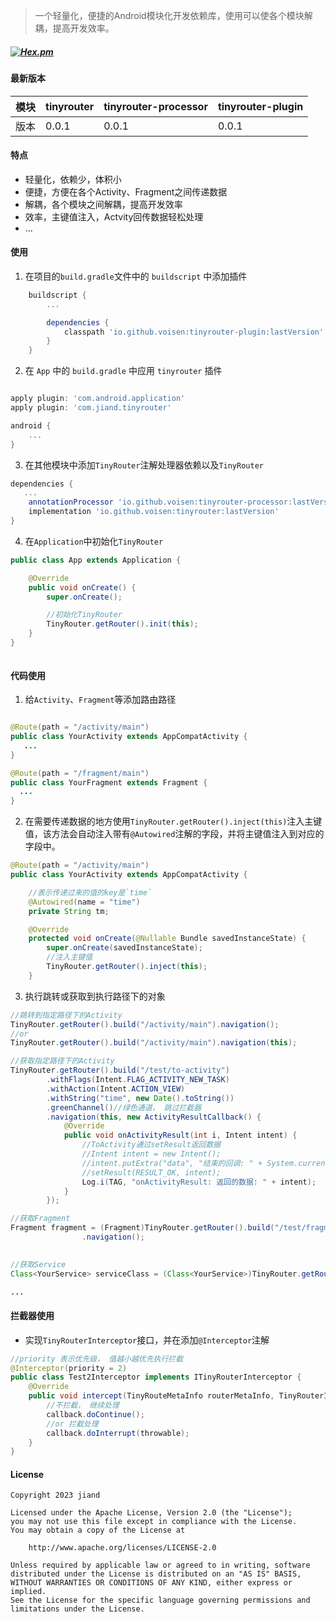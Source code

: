 
> 一个轻量化，便捷的Android模块化开发依赖库，使用可以使各个模块解耦，提高开发效率。


##### [![Hex.pm](https://img.shields.io/hexpm/l/plug.svg)](https://www.apache.org/licenses/LICENSE-2.0)


#### 最新版本
模块|tinyrouter|tinyrouter-processor|tinyrouter-plugin
---|---|---|---
版本|0.0.1|0.0.1|0.0.1


#### 特点

- 轻量化，依赖少，体积小
- 便捷，方便在各个Activity、Fragment之间传递数据
- 解耦，各个模块之间解耦，提高开发效率
- 效率，主键值注入，Actvity回传数据轻松处理
- ...

#### 使用

1. 在项目的`build.gradle`文件中的 `buildscript` 中添加插件
   
```groovy
    buildscript {
        ...

        dependencies {
            classpath 'io.github.voisen:tinyrouter-plugin:lastVersion'
        }
    }

````

2. 在 `App` 中的 `build.gradle` 中应用 `tinyrouter` 插件

````groovy

apply plugin: 'com.android.application'
apply plugin: 'com.jiand.tinyrouter'

android {
    ...
}

````

3. 在其他模块中添加`TinyRouter`注解处理器依赖以及`TinyRouter`

````groovy
dependencies {
   ...
    annotationProcessor 'io.github.voisen:tinyrouter-processor:lastVersion'
    implementation 'io.github.voisen:tinyrouter:lastVersion'
}

````

4. 在`Application`中初始化`TinyRouter`

````java
public class App extends Application {

    @Override
    public void onCreate() {
        super.onCreate();

        //初始化TinyRouter
        TinyRouter.getRouter().init(this);
    }
}



````

#### 代码使用

1. 给`Activity`、`Fragment`等添加路由路径

````java

@Route(path = "/activity/main")
public class YourActivity extends AppCompatActivity {
   ...
}

@Route(path = "/fragment/main")
public class YourFragment extends Fragment {
  ...
}

````

2. 在需要传递数据的地方使用`TinyRouter.getRouter().inject(this)`注入主键值，该方法会自动注入带有`@Autowired`注解的字段，并将主键值注入到对应的字段中。

````java
@Route(path = "/activity/main")
public class YourActivity extends AppCompatActivity {

    //表示传递过来的值的key是`time`
    @Autowired(name = "time")
    private String tm;

    @Override
    protected void onCreate(@Nullable Bundle savedInstanceState) {
        super.onCreate(savedInstanceState);
        //注入主键值
        TinyRouter.getRouter().inject(this);
    }

````

3. 执行跳转或获取到执行路径下的对象

````java
//跳转到指定路径下的Activity
TinyRouter.getRouter().build("/activity/main").navigation();
//or
TinyRouter.getRouter().build("/activity/main").navigation(this);

//获取指定路径下的Activity
TinyRouter.getRouter().build("/test/to-activity")
        .withFlags(Intent.FLAG_ACTIVITY_NEW_TASK)
        .withAction(Intent.ACTION_VIEW)
        .withString("time", new Date().toString())
        .greenChannel()//绿色通道， 跳过拦截器
        .navigation(this, new ActivityResultCallback() {
            @Override
            public void onActivityResult(int i, Intent intent) {
                //ToActivity通过setResult返回数据
                //Intent intent = new Intent();
                //intent.putExtra("data", "结束的回调: " + System.currentTimeMillis());
                //setResult(RESULT_OK, intent);
                Log.i(TAG, "onActivityResult: 返回的数据: " + intent);
            }
        });

//获取Fragment
Fragment fragment = (Fragment)TinyRouter.getRouter().build("/test/fragment")
                .navigation();

                
//获取Service
Class<YourService> serviceClass = (Class<YourService>)TinyRouter.getRouter().build("/test/service").navigation();

...


````

#### 拦截器使用

- 实现`TinyRouterInterceptor`接口，并在添加`@Interceptor`注解

````java
//priority 表示优先级， 值越小越优先执行拦截
@Interceptor(priority = 2)
public class Test2Interceptor implements ITinyRouterInterceptor {
    @Override
    public void intercept(TinyRouteMetaInfo routerMetaInfo, TinyRouterInterceptorCallback callback) {
        //不拦截， 继续处理
        callback.doContinue();
        //or 拦截处理
        callback.doInterrupt(throwable);
    }
}

````


#### License

````
Copyright 2023 jiand

Licensed under the Apache License, Version 2.0 (the "License");
you may not use this file except in compliance with the License.
You may obtain a copy of the License at

    http://www.apache.org/licenses/LICENSE-2.0

Unless required by applicable law or agreed to in writing, software distributed under the License is distributed on an "AS IS" BASIS,
WITHOUT WARRANTIES OR CONDITIONS OF ANY KIND, either express or implied.
See the License for the specific language governing permissions and
limitations under the License.

````

